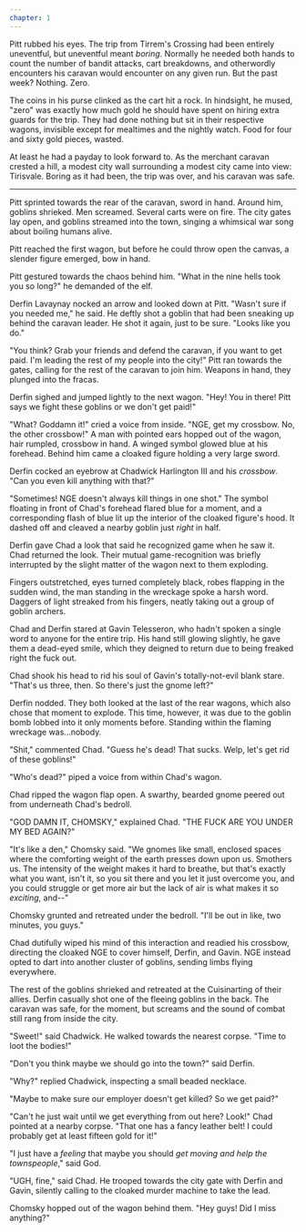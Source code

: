 ```yaml
---
chapter: 1
---
```


Pitt rubbed his eyes. The trip from Tirrem's Crossing had been entirely uneventful, but uneventful meant _boring_. Normally he needed both hands to count the number of bandit attacks, cart breakdowns, and otherwordly encounters his caravan would encounter on any given run. But the past week? Nothing. Zero.

The coins in his purse clinked as the cart hit a rock. In hindsight, he mused, "zero" was exactly how much gold he should have spent on hiring extra guards for the trip. They had done nothing but sit in their respective wagons, invisible except for mealtimes and the nightly watch. Food for four and sixty gold pieces, wasted.

At least he had a payday to look forward to. As the merchant caravan crested a hill, a modest city wall surrounding a modest city came into view: Tirisvale. Boring as it had been, the trip was over, and his caravan was safe.

----

Pitt sprinted towards the rear of the caravan, sword in hand. Around him, goblins shrieked. Men screamed. Several carts were on fire. The city gates lay open, and goblins streamed into the town, singing a whimsical war song about boiling humans alive.

Pitt reached the first wagon, but before he could throw open the canvas, a slender figure emerged, bow in hand.

Pitt gestured towards the chaos behind him. "What in the nine hells took you so long?" he demanded of the elf.

Derfin Lavaynay nocked an arrow and looked down at Pitt. "Wasn't sure if you needed me," he said. He deftly shot a goblin that had been sneaking up behind the caravan leader. He shot it again, just to be sure. "Looks like you do."

"You think? Grab your friends and defend the caravan, if you want to get paid. I'm leading the rest of my people into the city!" Pitt ran towards the gates, calling for the rest of the caravan to join him. Weapons in hand, they plunged into the fracas.

Derfin sighed and jumped lightly to the next wagon. "Hey! You in there! Pitt says we fight these goblins or we don't get paid!"

"What? Goddamn it!" cried a voice from inside. "NGE, get my crossbow. No, the other crossbow!" A man with pointed ears hopped out of the wagon, hair rumpled, crossbow in hand. A winged symbol glowed blue at his forehead. Behind him came a cloaked figure holding a very large sword.

Derfin cocked an eyebrow at Chadwick Harlington III and his _crossbow_. "Can you even kill anything with that?"

"Sometimes! NGE doesn't always kill things in one shot." The symbol floating in front of Chad's forehead flared blue for a moment, and a corresponding flash of blue lit up the interior of the cloaked figure's hood. It dashed off and cleaved a nearby goblin just _right_ in half.

Derfin gave Chad a look that said he recognized game when he saw it. Chad returned the look. Their mutual game-recognition was briefly interrupted by the slight matter of the wagon next to them exploding.

Fingers outstretched, eyes turned completely black, robes flapping in the sudden wind, the man standing in the wreckage spoke a harsh word. Daggers of light streaked from his fingers, neatly taking out a group of goblin archers.

Chad and Derfin stared at Gavin Telesseron, who hadn't spoken a single word to anyone for the entire trip. His hand still glowing slightly, he gave them a dead-eyed smile, which they deigned to return due to being freaked right the fuck out.

Chad shook his head to rid his soul of Gavin's totally-not-evil blank stare. "That's us three, then. So there's just the gnome left?"

Derfin nodded. They both looked at the last of the rear wagons, which also chose that moment to explode. This time, however, it was due to the goblin bomb lobbed into it only moments before. Standing within the flaming wreckage was...nobody.

"Shit," commented Chad. "Guess he's dead! That sucks. Welp, let's get rid of these goblins!"

"Who's dead?" piped a voice from within Chad's wagon.

Chad ripped the wagon flap open. A swarthy, bearded gnome peered out from underneath Chad's bedroll.

"GOD DAMN IT, CHOMSKY," explained Chad. "THE FUCK ARE YOU UNDER MY BED AGAIN?"

"It's like a den," Chomsky said. "We gnomes like small, enclosed spaces where the comforting weight of the earth presses down upon us. Smothers us. The intensity of the weight makes it hard to breathe, but that's exactly what you want, isn't it, so you sit there and you let it just overcome you, and you could struggle or get more air but the lack of air is what makes it so _exciting_, and--"

Chomsky grunted and retreated under the bedroll. "I'll be out in like, two minutes, you guys."

Chad dutifully wiped his mind of this interaction and readied his crossbow, directing the cloaked NGE to cover himself, Derfin, and Gavin. NGE instead opted to dart into another cluster of goblins, sending limbs flying everywhere.

The rest of the goblins shrieked and retreated at the Cuisinarting of their allies. Derfin casually shot one of the fleeing goblins in the back. The caravan was safe, for the moment, but screams and the sound of combat still rang from inside the city.

"Sweet!" said Chadwick. He walked towards the nearest corpse. "Time to loot the bodies!"

"Don't you think maybe we should go into the town?" said Derfin.

"Why?" replied Chadwick, inspecting a small beaded necklace.

"Maybe to make sure our employer doesn't get killed? So we get paid?"

"Can't he just wait until we get everything from out here? Look!" Chad pointed at a nearby corpse. "That one has a fancy leather belt! I could probably get at least fifteen gold for it!"

"I just have a _feeling_ that maybe you should _get moving and help the townspeople_," said God.

"UGH, fine," said Chad. He trooped towards the city gate with Derfin and Gavin, silently calling to the cloaked murder machine to take the lead.

Chomsky hopped out of the wagon behind them. "Hey guys! Did I miss anything?"